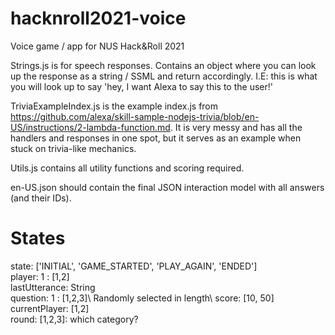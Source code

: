 # hacknroll2021-voice
Voice game / app for NUS Hack&amp;Roll 2021

Strings.js is for speech responses. Contains an object where you can look up the response as a string / SSML and return accordingly. I.E: this is what you will look up to say 'hey, I want Alexa to say this to the user!'

TriviaExampleIndex.js is the example index.js from https://github.com/alexa/skill-sample-nodejs-trivia/blob/en-US/instructions/2-lambda-function.md. It is very messy and has all the handlers and responses in one spot, but it serves as an example when stuck on trivia-like mechanics.

Utils.js contains all utility functions and scoring required.

en-US.json should contain the final JSON interaction model with all answers (and their IDs).

# States

state: ['INITIAL', 'GAME_STARTED', 'PLAY_AGAIN', 'ENDED']\
player: 1 : [1,2]\
lastUtterance: String\
question: 1 : [1,2,3]\ Randomly selected in length\ 
score: [10, 50]\
currentPlayer: [1,2]\
round: [1,2,3]: which category?